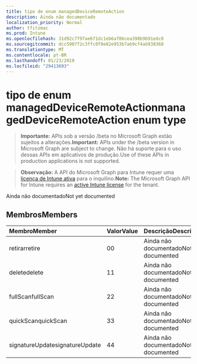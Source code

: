 ```yaml
---
title: tipo de enum managedDeviceRemoteAction
description: Ainda não documentado
localization_priority: Normal
author: tfitzmac
ms.prod: Intune
ms.openlocfilehash: 31d92c7797ae671dc1eb6af86cea398b9b91edc0
ms.sourcegitcommit: dcc5907f2c3ffc0f0e82e953b7ab9cf4ab938360
ms.translationtype: MT
ms.contentlocale: pt-BR
ms.lasthandoff: 01/23/2019
ms.locfileid: "29413693"
---
```

# <a name="manageddeviceremoteaction-enum-type"></a><span data-ttu-id="52d40-103">tipo de enum managedDeviceRemoteAction</span><span class="sxs-lookup"><span data-stu-id="52d40-103">managedDeviceRemoteAction enum type</span></span>

> <span data-ttu-id="52d40-104">**Importante:** APIs sob a versão /beta no Microsoft Graph estão sujeitos a alterações.</span><span class="sxs-lookup"><span data-stu-id="52d40-104">**Important:** APIs under the /beta version in Microsoft Graph are subject to change.</span></span> <span data-ttu-id="52d40-105">Não há suporte para o uso dessas APIs em aplicativos de produção.</span><span class="sxs-lookup"><span data-stu-id="52d40-105">Use of these APIs in production applications is not supported.</span></span>

> <span data-ttu-id="52d40-106">**Observação:** A API do Microsoft Graph para Intune requer uma [licença de Intune ativa](https://go.microsoft.com/fwlink/?linkid=839381) para o inquilino.</span><span class="sxs-lookup"><span data-stu-id="52d40-106">**Note:** The Microsoft Graph API for Intune requires an [active Intune license](https://go.microsoft.com/fwlink/?linkid=839381) for the tenant.</span></span>

<span data-ttu-id="52d40-107">Ainda não documentado</span><span class="sxs-lookup"><span data-stu-id="52d40-107">Not yet documented</span></span>

## <a name="members"></a><span data-ttu-id="52d40-108">Membros</span><span class="sxs-lookup"><span data-stu-id="52d40-108">Members</span></span>
|<span data-ttu-id="52d40-109">Membro</span><span class="sxs-lookup"><span data-stu-id="52d40-109">Member</span></span>|<span data-ttu-id="52d40-110">Valor</span><span class="sxs-lookup"><span data-stu-id="52d40-110">Value</span></span>|<span data-ttu-id="52d40-111">Descrição</span><span class="sxs-lookup"><span data-stu-id="52d40-111">Description</span></span>|
|:---|:---|:---|
|<span data-ttu-id="52d40-112">retirar</span><span class="sxs-lookup"><span data-stu-id="52d40-112">retire</span></span>|<span data-ttu-id="52d40-113">0</span><span class="sxs-lookup"><span data-stu-id="52d40-113">0</span></span>|<span data-ttu-id="52d40-114">Ainda não documentado</span><span class="sxs-lookup"><span data-stu-id="52d40-114">Not yet documented</span></span>|
|<span data-ttu-id="52d40-115">delete</span><span class="sxs-lookup"><span data-stu-id="52d40-115">delete</span></span>|<span data-ttu-id="52d40-116">1</span><span class="sxs-lookup"><span data-stu-id="52d40-116">1</span></span>|<span data-ttu-id="52d40-117">Ainda não documentado</span><span class="sxs-lookup"><span data-stu-id="52d40-117">Not yet documented</span></span>|
|<span data-ttu-id="52d40-118">fullScan</span><span class="sxs-lookup"><span data-stu-id="52d40-118">fullScan</span></span>|<span data-ttu-id="52d40-119">2</span><span class="sxs-lookup"><span data-stu-id="52d40-119">2</span></span>|<span data-ttu-id="52d40-120">Ainda não documentado</span><span class="sxs-lookup"><span data-stu-id="52d40-120">Not yet documented</span></span>|
|<span data-ttu-id="52d40-121">quickScan</span><span class="sxs-lookup"><span data-stu-id="52d40-121">quickScan</span></span>|<span data-ttu-id="52d40-122">3</span><span class="sxs-lookup"><span data-stu-id="52d40-122">3</span></span>|<span data-ttu-id="52d40-123">Ainda não documentado</span><span class="sxs-lookup"><span data-stu-id="52d40-123">Not yet documented</span></span>|
|<span data-ttu-id="52d40-124">signatureUpdate</span><span class="sxs-lookup"><span data-stu-id="52d40-124">signatureUpdate</span></span>|<span data-ttu-id="52d40-125">4</span><span class="sxs-lookup"><span data-stu-id="52d40-125">4</span></span>|<span data-ttu-id="52d40-126">Ainda não documentado</span><span class="sxs-lookup"><span data-stu-id="52d40-126">Not yet documented</span></span>|




